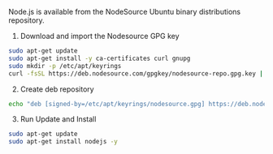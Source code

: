 Node.js is available from the NodeSource Ubuntu binary distributions repository.

1. Download and import the Nodesource GPG key

```sh
sudo apt-get update
sudo apt-get install -y ca-certificates curl gnupg
sudo mkdir -p /etc/apt/keyrings
curl -fsSL https://deb.nodesource.com/gpgkey/nodesource-repo.gpg.key | sudo gpg --dearmor -o /etc/apt/keyrings/nodesource.gpg
```

2. Create deb repository

```sh
echo "deb [signed-by=/etc/apt/keyrings/nodesource.gpg] https://deb.nodesource.com/node_{{versions.major.node}}.x nodistro main" | sudo tee /etc/apt/sources.list.d/nodesource.list
```

3. Run Update and Install

```sh
sudo apt-get update
sudo apt-get install nodejs -y